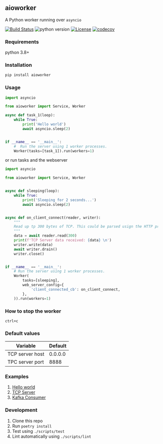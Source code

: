 ## aioworker

A Python worker running over `asyncio`

[![Build Status](https://travis-ci.org/python-streaming/aioworker.svg?branch=master)](https://travis-ci.org/python-streaming/aioworker)
![python version](https://img.shields.io/badge/python-3.8%2B-yellowgreen)
[![License](https://img.shields.io/github/license/python-streaming/aioworker.svg)](https://github.com/python-streaming/aioworker/blob/master/LICENSE)
[![codecov](https://codecov.io/gh/python-streaming/aioworker/branch/master/graph/badge.svg)](https://codecov.io/gh/python-streaming/aioworker)


### Requirements

python 3.8+

### Installation

```bash
pip install aioworker
```

### Usage

```python
import asyncio

from aioworker import Service, Worker

async def task_1(loop):
    while True:
        print('Hello world')
        await asyncio.sleep(2)


if __name__ == '__main__':
    #  Run the server using 1 worker processes.
    Worker(tasks=[task_1]).run(workers=1)
```

or run tasks and the webserver

```python
import asyncio

from aioworker import Service, Worker


async def sleeping(loop):
    while True:
        print('Sleeping for 2 seconds...')
        await asyncio.sleep(2)


async def on_client_connect(reader, writer):
    """
    Read up tp 300 bytes of TCP. This could be parsed usign the HTTP protocol for example
    """
    data = await reader.read(300)
    print(f'TCP Server data received: {data} \n')
    writer.write(data)
    await writer.drain()
    writer.close()


if __name__ == '__main__':
    # Run the server using 1 worker processes.
    Worker(
        tasks=[sleeping],
        web_server_config={
            'client_connected_cb': on_client_connect,
        },
    )).run(workers=1)
```

### How to stop the worker

`ctrl+c`

### Default values

| Variable | Default |
|----------|---------|
| TCP server host| 0.0.0.0|
| TPC server port | 8888 |


### Examples

1. [Hello world](https://github.com/python-streaming/aioworker/blob/master/examples/hello_world.py)
2. [TCP Server](https://github.com/python-streaming/aioworker/blob/master/examples/worker_tcp_server.py)
3. [Kafka Consumer](https://github.com/python-streaming/aioworker/blob/master/examples/worker_kafka_consumer.py)


### Development

1. Clone this repo
2. Run `poetry install`
3. Test using `./scripts/test`
4. Lint automatically using `./scripts/lint`
